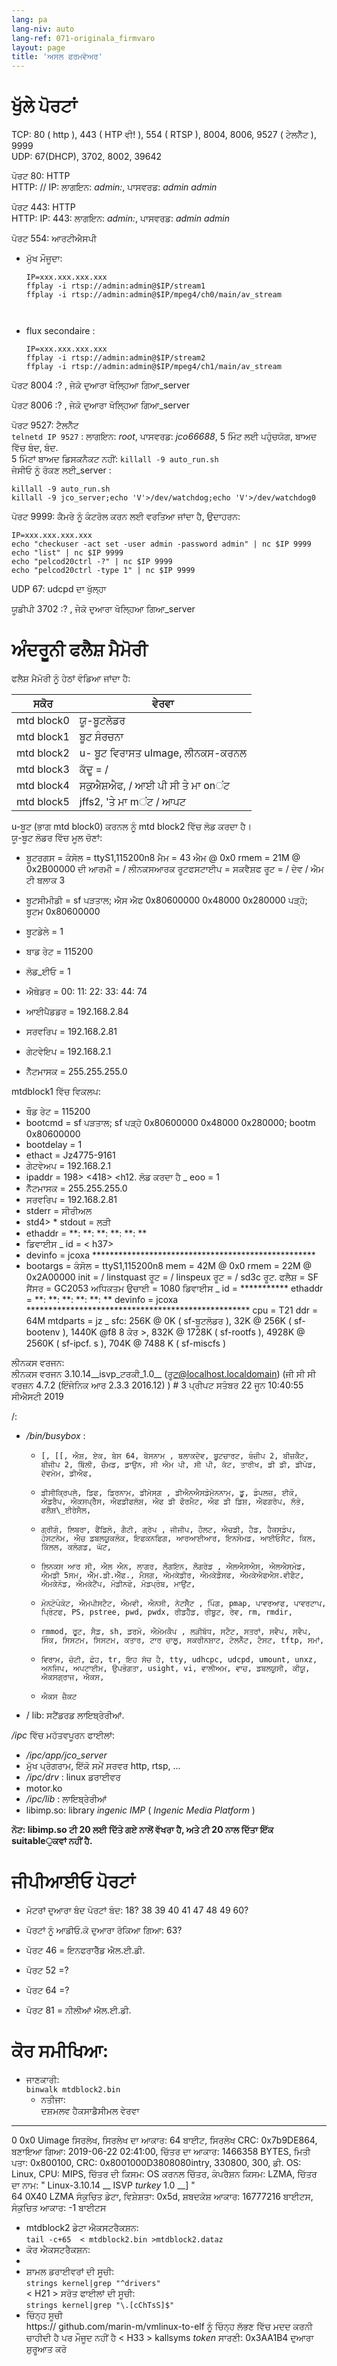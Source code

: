 ```yaml
---
lang: pa
lang-niv: auto
lang-ref: 071-originala_firmvaro
layout: page
title: 'ਅਸਲ ਫਰਮਵੇਅਰ'
---
```


# ਖੁੱਲੇ ਪੋਰਟਾਂ

TCP: 80 ( http ), 443 ( HTP ਵੀ! ), 554 ( RTSP ), 8004, 8006, 9527 ( ਟੇਲਨੈੱਟ ), 9999   
UDP: 67(DHCP), 3702, 8002, 39642

ਪੋਰਟ 80: HTTP  
HTTP: // IP: ਲਾਗਇਨ: _admin:_, ਪਾਸਵਰਡ: _admin_ _admin_

ਪੋਰਟ 443: HTTP  
HTTP: IP: 443: ਲਾਗਇਨ: _admin:_, ਪਾਸਵਰਡ: _admin_ _admin_

ਪੋਰਟ 554: ਆਰਟੀਐਸਪੀ  
* ਮੁੱਖ ਮੌਜੂਦਾ: 



    ```
    IP=xxx.xxx.xxx.xxx
    ffplay -i rtsp://admin:admin@$IP/stream1
    ffplay -i rtsp://admin:admin@$IP/mpeg4/ch0/main/av_stream



    ```
* flux secondaire :



    ```
    IP=xxx.xxx.xxx.xxx
    ffplay -i rtsp://admin:admin@$IP/stream2
    ffplay -i rtsp://admin:admin@$IP/mpeg4/ch1/main/av_stream
    ````

ਪੋਰਟ 8004 :? , ਜੇਕੋ ਦੁਆਰਾ ਖੋਲ੍ਹਿਆ ਗਿਆ_server



ਪੋਰਟ 8006 :? , ਜੇਕੋ ਦੁਆਰਾ ਖੋਲ੍ਹਿਆ ਗਿਆ_server




ਪੋਰਟ 9527: ਟੈਲਨੈੱਟ  
`telnetd IP 9527` : ਲਾਗਇਨ: _root_, ਪਾਸਵਰਡ: _jco66688_, 5 ਮਿੰਟ ਲਈ ਪਹੁੰਚਯੋਗ, ਬਾਅਦ ਵਿੱਚ ਬੰਦ, ਬੰਦ.  
5 ਮਿੰਟਾਂ ਬਾਅਦ ਡਿਸਕਨੈਕਟ ਨਹੀਂ: `killall -9 auto_run.sh`  
ਜੇਸੀਓ ਨੂੰ ਰੋਕਣ ਲਈ_server : 
 
 

```
killall -9 auto_run.sh
killall -9 jco_server;echo 'V'>/dev/watchdog;echo 'V'>/dev/watchdog0
```

ਪੋਰਟ 9999: ਕੈਮਰੇ ਨੂੰ ਕੰਟਰੋਲ ਕਰਨ ਲਈ ਵਰਤਿਆ ਜਾਂਦਾ ਹੈ, ਉਦਾਹਰਨ: 

```
IP=xxx.xxx.xxx.xxx
echo "checkuser -act set -user admin -password admin" | nc $IP 9999
echo "list" | nc $IP 9999
echo "pelcod20ctrl -?" | nc $IP 9999
echo "pelcod20ctrl -type 1" | nc $IP 9999
```

UDP 67: udcpd ਦਾ ਖੁੱਲ੍ਹਾ

ਯੂਡੀਪੀ 3702 :? , ਜੇਕੋ ਦੁਆਰਾ ਖੋਲ੍ਹਿਆ ਗਿਆ_server




# ਅੰਦਰੂਨੀ ਫਲੈਸ਼ ਮੈਮੋਰੀ
ਫਲੈਸ਼ ਮੈਮੋਰੀ ਨੂੰ ਹੇਠਾਂ ਵੰਡਿਆ ਜਾਂਦਾ ਹੈ:

ਸਕੋਰ | ਵੇਰਵਾ |
--- | --- |
mtd block0 | ਯੂ-ਬੂਟਲੋਡਰ |
mtd block1 | ਬੂਟ ਸੰਰਚਨਾ |
mtd block2 | u- ਬੂਟ ਵਿਰਾਸਤ uImage, ਲੀਨਕਸ-ਕਰਨਲ |
mtd block3 | ਕੱਦੂ = / |
mtd block4 | ਸਕੁਐਸ਼ਐਫ, / ਆਈ ਪੀ ਸੀ ਤੇ ਮਾ onਂਟ |
mtd block5 | jffs2, 'ਤੇ ਮਾ mਂਟ / ਆਪਟ |

u-ਬੂਟ (ਭਾਗ mtd block0) ਕਰਨਲ ਨੂੰ mtd block2 ਵਿੱਚ ਲੋਡ ਕਰਦਾ ਹੈ।  
ਯੂ-ਬੂਟ ਲੋਡਰ ਵਿੱਚ ਮੂਲ ਚੋਣਾਂ:  
* ਬੂਟਰਗਸ = ਕੰਸੋਲ = ttyS1,115200n8 ਮੈਮ = 43 ਐਮ @ 0x0 rmem = 21M @ 0x2B00000 ਦੀ ਆਰਮੀ = / ਲੀਨਕਸਆਰਕ ਰੂਟਫਸਟਾਈਪ = ਸਕਵੈਸ਼ਫ ਰੂਟ = / ਦੇਵ / ਐਮ ਟੀ ਬਲਾਕ 3


* ਬੂਟਸੀਮੀਡੀ = sf ਪੜਤਾਲ; ਐਸ ਐਫ 0x80600000 0x48000 0x280000 ਪੜ੍ਹੋ; ਬੂਟਮ 0x80600000


* ਬੂਟਡੇਲੇ = 1


* ਬਾਡ ਰੇਟ = 115200


* ਲੋਡ\_ਈਓ = 1


* ਐਥੇਡਰ = 00: 11: 22: 33: 44: 74


* ਆਈਪੈਡਡਰ = 192.168.2.84


* ਸਰਵਰਿਪ = 192.168.2.81


* ਗੇਟਵੇਇਪ = 192.168.2.1


* ਨੈੱਟਮਾਸਕ = 255.255.255.0



mtdblock1 ਵਿੱਚ ਵਿਕਲਪ: 
 *  ਬੌਡ ਰੇਟ = 115200 
 *  bootcmd = sf ਪੜਤਾਲ; sf ਪੜ੍ਹੋ 0x80600000 0x48000 0x280000; bootm 0x80600000 
 *  bootdelay = 1 
 *  ethact = Jz4775-9161 
 *  ਗੇਟਵੇਅਪ = 192.168.2.1 
 *  ipaddr = 198> <418> <h12. ਲੋਡ ਕਰਦਾ ਹੈ \_ eoo = 1 
 *  ਨੈੱਟਮਾਸਕ = 255.255.255.0 
 *  ਸਰਵਰਿਪ = 192.168.2.81 
 *  stderr = ਸੀਰੀਅਲ 
 *  std4> *  stdout = ਲੜੀ 
 *  ethaddr = **: **: **: **: **: ** 
 *  ਡਿਵਾਈਸ \_ id = < h37> 
 *  devinfo = jcoxa *************************************************** 
 *  bootargs = ਕੰਸੋਲ = ttyS1,115200n8 mem = 42M @ 0x0 rmem = 22M @ 0x2A00000 init = / linstquast ਰੂਟ = / linspeux ਰੂਟ = / sd3c ਰੂਟ. ਫਲੈਸ਼ = SF ਸੈਂਸਰ = GC2053 ਅਧਿਕਤਮ ਉਚਾਈ = 1080 ਡਿਵਾਈਸ \_ id = ***********  ethaddr = **: **: **: **: **: **  devinfo = jcoxa ***************************************************  cpu = T21 ddr = 64M mtdparts = jz \_ sfc: 256K @ 0K ( sf-ਬੂਟਲੋਡਰ ), 32K @ 256K ( sf-bootenv ), 1440K @f8 8 ਕੇਰ <f7> >, 832K @ 1728K ( sf-rootfs ), 4928K @ 2560K ( sf-ipcf. s ), 704K @ 7488 K ( sf-miscfs ) 


ਲੀਨਕਸ ਵਰਜਨ:  
ਲੀਨਕਸ ਵਰਜਨ 3.10.14\_\_isvp\_ਟਰਕੀ\_1.0\_\_ (ਰੂਟ@localhost.localdomain) (ਜੀ ਸੀ ਸੀ ਵਰਜ਼ਨ 4.7.2 (ਇੰਜੇਨਿਕ ਆਰ 2.3.3 2016.12) ) # 3 ਪ੍ਰੀਪਟ ਸਤੰਬਰ 22 ਜੂਨ 10:40:55 ਸੀਐਸਟੀ 2019


/:
* _/bin/busybox_ : 
  *     [, [[, ਐਸ਼, ਏਕ, ਬੇਸ 64, ਬੇਸਨਾਮ , ਬਲਾਕਦੇਵ, ਬੂਟਚਾਰਟ, ਬੰਜ਼ੀਪ 2, ਬੀਜ਼ਕੈਟ, ਬੀਜੀਪ 2, ਬਿੱਲੀ, ਚੌਮਡ, ਡਾਉਨ, ਸੀ ਐਮ ਪੀ, ਸੀ ਪੀ, ਕੱਟ, ਤਾਰੀਖ, ਡੀ ਡੀ, ਡੀਪੋਡ, ਦੇਵਮੇਮ, ਡੀਐਫ,
  *     ਡੀਸੀਕ੍ਰਿਪਲੇ, ਡਿਫ, ਡਿਰਨਾਮ, ਡੀਮੇਸਗ , ਡੀਐਨਐਸਡੋਮੇਨਨਾਮ, ਡੂ, ਡੰਪਲਜ਼, ਈਕੋ, ਐਡਰੈਪ, ਐਕਸਪ੍ਰੈੱਸ, ਐਫਡੀਫਲੱਸ਼, ਐਫ ਡੀ ਫੌਰਮੈਟ, ਐਫ ਡੀ ਡਿਸ਼, ਐਫਗਰੇਪ, ਲੱਭੋ, ਫਲੈਸ਼\_ਈਰੇਸੈਲ,
  *     ਗ੍ਰੀਗੋ, ਲਿਬਰਾ, ਫੈਂਡਿਲੋ, ਗੈਟੀ, ਗ੍ਰੇਪ , ਜੀਜੀਪ, ਹੌਲਟ, ਐਚਡੀ, ਹੈਡ, ਹੈਕਸਡੰਪ, ਹੋਸਟਨੇਮ, ਐਚ ਡਬਲਯੂਕਲੋਕ, ਇਫਕਨਫਿਗ, ਆਰਆਈਆਰ, ਇਨਸੋਮਡ, ਆਈਓਸੈਟ, ਕਿਲ, ਕਿੱਲਲ, ਕਲੋਗਡ, ਘੱਟ,
  *     ਲਿਨਕਸ ਆਰ ਸੀ, ਐਲ ਐਨ, ਲਾਗਰ, ਲੌਗਇਨ, ਲੌਗਰੇਡ , ਐਲਐਸਐਸ, ਐਲਐਸਮੋਡ, ਐਮਡੀ 5ਸਮ, ਐੱਮ.ਡੀ.ਐੱਫ., ਮੈਸਗ, ਐਮਕੇਡੀਰ, ਐਮਕੇਡੌਸਫ, ਐਮਕੇਐਫਐਸ.ਵੀਫੈਟ, ਐਮਕੇਨੋਡ, ਐਮਕੇਟੈਂਪ, ਮੋਡੀਨਫੋ, ਮੋਡਪ੍ਰੋਬ, ਮਾਉਂਟ,
  *     ਮੋਨਟੋਪੰਕੋਟ, ਐਮਪੀਸਟੈਟ, ਐਮਵੀ, ਐਨਸੀ, ਨੇਟਸੈੱਟ , ਪਿੰਗ, pmap, ਪਾਵਰਆਫ, ਪਾਵਰਟਾਪ, ਪ੍ਰਿੰਟਫ, PS, pstree, pwd, pwdx, ਰੀਡਹੈੱਡ, ਰੀਬੂਟ, ਰੇਵ, rm, rmdir,
  *     rmmod, ਰੂਟ, ਸੈਡ, sh, ਡਰਮੋ, ਐਮੇਮਕੈਪ , ਲੜੀਬੱਧ, ਸਟੈਟ, ਸਤਰਾਂ, ਸਵੈਪ, ਸਵੈਪ, ਸਿੰਕ, ਸਿਸਟਮ, ਸਿਸਟਮ, ਕਤਾਰ, ਟਾਰ ਚਾਲੂ, ਸਕਰੀਨਸ਼ਾਟ, ਟੇਲਨੈੱਟ, ਟੈਸਟ, tftp, ਸਮਾਂ,
  *     ਵਿਰਾਮ, ਚੋਟੀ, ਛੋਹ, tr, ਇਹ ਸੱਚ ਹੈ, tty, udhcpc, udcpd, umount, unxz, ਅਨਜਿਪ, ਅਪਟਾਈਮ, ਉਪਭੋਗਤਾ, usight, vi, ਵਾਲੀਅਮ, ਵਾਚ, ਡਬਲਯੂਸੀ, ਕੀਯੂ, ਐਕਸਗ੍ਰਾਜ, ਐਕਸ,
  *     ਐਕਸ ਜ਼ੈਕਟ

* / lib: ਸਟੈਂਡਰਡ ਲਾਇਬ੍ਰੇਰੀਆਂ.



 _/ipc_  ਵਿੱਚ ਮਹੱਤਵਪੂਰਨ ਫਾਈਲਾਂ: 
 *  _/ipc/app/jco\_server_ 
   *  ਮੁੱਖ ਪ੍ਰੋਗਰਾਮ, ਇੱਕੋ ਸਮੇਂ ਸਰਵਰ http, rtsp, ... 
 *  _/ipc/drv_ : linux ਡਰਾਈਵਰ 
   *  motor.ko 
 *  _/ipc/lib_ : ਲਾਇਬ੍ਰੇਰੀਆਂ 
   *  libimp.so: library  _ingenic_  _IMP_  (  _Ingenic Media Platform_  ) 


**ਨੋਟ: libimp.so ਟੀ 20 ਲਈ ਦਿੱਤੇ ਗਏ ਨਾਲੋਂ ਵੱਖਰਾ ਹੈ, ਅਤੇ ਟੀ ​​20 ਨਾਲ ਦਿੱਤਾ ਇੱਕ suitableੁਕਵਾਂ ਨਹੀਂ ਹੈ.**

# ਜੀਪੀਆਈਓ ਪੋਰਟਾਂ

* ਮੋਟਰਾਂ ਦੁਆਰਾ ਬੰਦ ਪੋਰਟਾਂ ਬੰਦ: 18? 38 39 40 41 47 48 49 60?


* ਪੋਰਟਾਂ ਨੂੰ ਆਡੀਓ.ਕੋ ਦੁਆਰਾ ਰੋਕਿਆ ਗਿਆ: 63?


* ਪੋਰਟ 46 = ਇਨਫਰਾਰੈੱਡ ਐਲ.ਈ.ਡੀ.


* ਪੋਰਟ 52 =?


* ਪੋਰਟ 64 =?


* ਪੋਰਟ 81 = ਨੀਲੀਆਂ ਐਲ.ਈ.ਡੀ.



# ਕੋਰ ਸਮੀਖਿਆ:
*   ਜਾਣਕਾਰੀ:  
      `binwalk mtdblock2.bin`  
      *   ਨਤੀਜਾ:  
 ਦਸ਼ਮਲਵ ਹੈਕਸਾਡੈਸੀਮਲ ਵੇਰਵਾ  
--------------------------------------------------------------------------------
0 0x0 Uimage ਸਿਰਲੇਖ, ਸਿਰਲੇਖ ਦਾ ਆਕਾਰ: 64 ਬਾਈਟ, ਸਿਰਲੇਖ CRC: 0x7b9DE864, ਬਣਾਇਆ ਗਿਆ: 2019-06-22 02:41:00, ਚਿੱਤਰ ਦਾ ਆਕਾਰ: 1466358 BYTES, ਮਿਤੀ ਪਤਾ: 0x800100, CRC: 0x8001000D3808080intry, 330800, 300, ਡੀ. OS: Linux, CPU: MIPS, ਚਿੱਤਰ ਦੀ ਕਿਸਮ: OS ਕਰਨਲ ਚਿੱਤਰ, ਕੰਪਰੈਸ਼ਨ ਕਿਸਮ: LZMA, ਚਿੱਤਰ ਦਾ ਨਾਮ:   " Linux-3.10.14  __  ISVP  _turkey_  1.0  __]  "  
 64 0X40 LZMA ਸੰਕੁਚਿਤ ਡੇਟਾ, ਵਿਸ਼ੇਸ਼ਤਾ: 0x5d, ਸ਼ਬਦਕੋਸ਼ ਆਕਾਰ: 16777216 ਬਾਈਟਸ, ਸੰਕੁਚਿਤ ਆਕਾਰ: -1 ਬਾਈਟਸ  

*   mtdblock2 ਡੇਟਾ ਐਕਸਟਰੈਕਸ਼ਨ:  
      `tail -c+65  < mtdblock2.bin >mtdblock2.dataz`  
  *   ਕੋਰ ਐਕਸਟਰੈਕਸ਼ਨ:  
  *   
 *   ਸ਼ਾਮਲ ਡਰਾਈਵਰਾਂ ਦੀ ਸੂਚੀ:  
      `strings kernel|grep "^drivers"`  
  < H21  >  ਸਰੋਤ ਫਾਈਲਾਂ ਦੀ ਸੂਚੀ:  
      `strings kernel|grep "\.[cChTsS]$"`  
  *   ਚਿੰਨ੍ਹ ਸੂਚੀ  
 https:// github.com/marin-m/vmlinux-to-elf ਨੂੰ ਚਿੰਨ੍ਹ ਲੱਭਣ ਵਿੱਚ ਮਦਦ ਕਰਨੀ ਚਾਹੀਦੀ ਹੈ ਪਰ ਮੌਜੂਦ ਨਹੀਂ ਹੈ  < H33  >  kallsyms  _token_  ਸਾਰਣੀ: 0x3AA1B4  ਦੁਆਰਾ ਸ਼ੁਰੂਆਤ ਕਰੋ 
